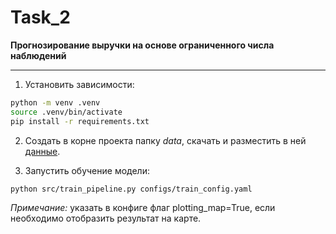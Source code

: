 # Task_2  
**Прогнозирование выручки на основе ограниченного числа наблюдений**  

-----  

1. Установить зависимости:
```sh
python -m venv .venv
source .venv/bin/activate
pip install -r requirements.txt
```

2. Создать в корне проекта папку *data*, скачать и разместить в ней [данные](https://drive.google.com/drive/folders/1GmMMIrYE3U-dgqFBKEpVEjLEFDQEucbL?usp=sharing).

3. Запустить обучение модели:
```sh
python src/train_pipeline.py configs/train_config.yaml
```
*Примечание:* указать в конфиге флаг plotting_map=True, если необходимо отобразить результат на карте.